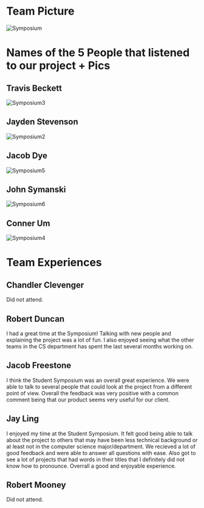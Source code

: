 # Team Picture
![Symposium](https://user-images.githubusercontent.com/77679910/231326268-35f12536-294c-434b-b54f-15110ff2bca7.jpg)

# Names of the 5 People that listened to our project + Pics
## Travis Beckett
![Symposium3](https://user-images.githubusercontent.com/77679910/231325942-4e6b3d58-330d-423d-b499-42f27b766056.jpg)
## Jayden Stevenson
![Symposium2](https://user-images.githubusercontent.com/77679910/231325979-995b991c-cf3e-4577-895a-dcee6f5371ef.jpg)
## Jacob Dye
![Symposium5](https://user-images.githubusercontent.com/77679910/231326050-ebe8d38e-bd52-4147-ba3c-b40ff615366b.jpg)
## John Symanski
![Symposium6](https://user-images.githubusercontent.com/77679910/231326086-65264560-fd96-4e65-bebd-e627913e9009.jpg)
## Conner Um
![Symposium4](https://user-images.githubusercontent.com/77679910/231326132-6003b592-0e77-4344-b846-4d933b2f4bbf.jpg)

# Team Experiences
## Chandler Clevenger
Did not attend.
## Robert Duncan
I had a great time at the Symposium! Talking with new people and explaining the project was a lot of fun. I also enjoyed seeing what the other teams in the CS department has spent the last several months working on.
## Jacob Freestone
I think the Student Symposium was an overall great experience. We were able to talk to several people that could look at the project from a different point of view.  Overall the feedback was very positive with a common comment being that our product seems very useful for our client.

## Jay Ling
I enjoyed my time at the Student Symposium. It felt good being able to talk about the project to others that may have been less technical background or at least not in the computer science major/department. We recieved a lot of good feedback and were able to answer all questions with ease. Also got to see a lot of projects that had words in their titles that I definitely did not know how to pronounce. Overrall a good and enjoyable experience.
## Robert Mooney
Did not attend.
